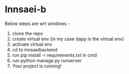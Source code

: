 # Innsaei-b
Below steps are wrt windows -
1. clone the repo
2. create virtual env (in my case dapp is the virtual env)
3. activate virtual env
4. cd to innsaeibackend 
5. run pip install -r requirements.txt in cmd
6. run python manage.py runserver
7. Your project is running!
